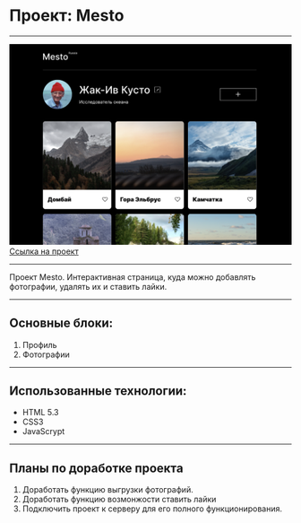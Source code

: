# Проект: Mesto
------------------
![Screenshot of page](./images/mesto.png)
[Ссылка на проект](https://thebarbakov.github.io/mesto/index.html)
***

Проект Mesto. Интерактивная страница, куда можно добавлять фотографии, удалять их и ставить лайки.

***
## Основные блоки:
1. Профиль
2. Фотографии
***
## Использованные технологии:
* HTML 5.3
* CSS3
* JavaScrypt
***
## Планы по доработке проекта
1. Доработать функцию выгрузки фотографий.
2. Доработать функцию возмонжости ставить лайки
3. Подключить проект к серверу для его полного функционирования.

